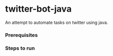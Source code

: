 # twitter-bot-java

An attempt to automate tasks on twitter using java.

### Prerequisites


### Steps to run